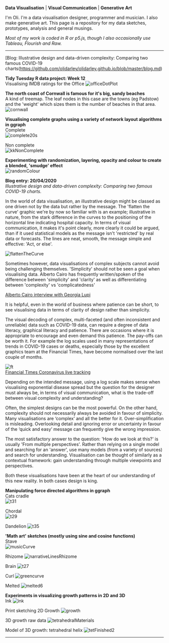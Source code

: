 **Data Visualisation** | **Visual Communication** | **Generative Art**

I'm Oli. I'm a data visualisation designer, programmer and musician. I also make generative art. This page is a repository for my data sketches, prototypes, analysis and general musings.

*Most of my work is coded in R or p5.js, though I also occasionally use Tableau, Flourish and Raw.*

----------

[Blog: Illustrative design and data-driven complexity: Comparing two famous COVID-19 charts(https://github.com/olidarley/olidarley.github.io/blob/master/blog.md)

**Tidy Tuesday R data project: Week 12**  
Visualising IMDB ratings for the Office
![officeDotPlot](/officeDotPlot.png)

**The north coast of Cornwall is famous for it's big, sandy beaches**  
A kind of treemap. The leaf nodes in this case are the towns (eg Padstow) and the 'weight' which sizes them is the number of beaches in that area.  
![cornwall](/cornwall.png)


**Visualising complete graphs using a variety of network layout algorithms in ggraph**    
Complete  
![complete20s](/complete20s.png)

Non complete  
![kkNonComplete](/kkNonComplete.png)


**Experimenting with randomization, layering, opacity and colour to create a blended, 'smudge' effect**  
![randomColour](/randomColour.png)


**Blog entry: 20/04/2020**  
*Illustrative design and data-driven complexity: Comparing two famous COVID-19 charts.*

In the world of data visualisation, an illustrative design might be classed as one driven not by the data but rather by the message. The 'flatten the curve' graphic we're by now so familiar with is an example; illustrative in nature, from the stark difference in the curves to the positioning of the horizontal line indicating hospital capacity. In terms of visual communication, it makes it's point clearly, more clearly it could be argued, than if it used statistical models as the message isn't 'restricted' by real data or forecasts. The lines are neat, smooth, the message simple and effective: 'Act, or else'. 

![flattenTheCurve](/flattenTheCurve.png)

Sometimes however, data visualisations of complex subjects cannot avoid being challenging themselves. 'Simplicity' should not be seen a goal when visualising data. Alberto Cairo has frequently written/spoken of the difference between 'simplicity' and 'clarity' as well as differentiating between 'complexity' vs 'complicatedness' 

[Alberto Cairo interview with Georgia Lupi](http://digicult.it/news/the-functional-art-of-alberto-cairo-shaping-data-to-generate-opinions/)

It is helpful, even in the world of business where patience can be short, to see visualising data in terms of clarity of design rather than simplicity.

The visual decoding of complex, multi-faceted (and often inconsistent and unreliable) data such as COVID-19 data, can require a degree of data literacy, graphical literacy and patience. There are occasions where it is appropriate to encourage and even demand this patience. The pay-offs can be worth it. For example the log scales used in many representations of trends in COVID-19 cases or deaths, especially those by the excellent graphics team at the Financial Times, have become normalised over the last couple of months. 

![ft](/ft.png)  
[Financial Times Coronavirus live tracking](https://www.ft.com/coronavirus-latest)

Depending on the intended message, using a log scale makes sense when visualising exponential disease spread but the question for the designer must always be, in terms of visual communication, what is the trade-off between visual complexity and understanding? 

Often, the simplest designs can be the most powerful. On the other hand, complexity should not necessarily always be avoided in favour of simplicity. Many visualisations are ‘complex’ and all the better for it. Over-simplification is misleading. Overlooking detail and ignoring error or uncertainty in favour of the ‘quick and easy’ message can frequently give the wrong impression. 

The most satisfactory answer to the question: 'How do we look at this?' is usually 'From multiple perspectives'. Rather than relying on a single model and searching for an 'answer', use many models (from a variety of sources) and search for understanding. Visualisation can be thought of similarly as a contextual framework: gain understanding through multiple viewpoints and perspectives.

Both these visualisations have been at the heart of our understanding of this new reality. In both cases design is king.



**Manipulating force directed algorithms in ggraph**  
Cats cradle  
![t31](/t31.png)

Chordal  
![t29](/t29.png)

Dandelion
![t35](/t35.jpg)


**'Math art' sketches (mostly using sine and cosine functions)**  
Stave  
![musicCurve](/musicCurve.png)

Rhizome
![narrativeLinesRhizome](/narrativeLinesRhizome.jpg)

Brain
![t27](/t27.jpg)

Curl
![greencurve](/greencurve.png)

Melted
![melted6](/melted6.png)

**Experiments in visualizing growth patterns in 2D and 3D**  
Ink
![ink](/ink.png)

Print sketching 2D Growth
![growth](/growth.png)

3D growth raw data
![tetrahedralMaterials](/tetrahedralMaterials.png)

Model of 3D growth: tetrahedral helix
![tetFinished2](/tetFinished2.png)

----------




